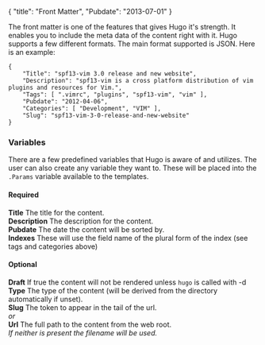 {
    "title": "Front Matter",
    "Pubdate": "2013-07-01"
}

The front matter is one of the features that gives Hugo it's strength. It enables
you to include the meta data of the content right with it. Hugo supports a few 
different formats. The main format supported is JSON. Here is an example:

    {
        "Title": "spf13-vim 3.0 release and new website",
        "Description": "spf13-vim is a cross platform distribution of vim plugins and resources for Vim.",
        "Tags": [ ".vimrc", "plugins", "spf13-vim", "vim" ],
        "Pubdate": "2012-04-06",
        "Categories": [ "Development", "VIM" ],
        "Slug": "spf13-vim-3-0-release-and-new-website"
    }

### Variables
There are a few predefined variables that Hugo is aware of and utilizes. The user can also create
any variable they want to. These will be placed into the `.Params` variable available to the templates.

#### Required

**Title**  The title for the content. <br>
**Description** The description for the content.<br>
**Pubdate** The date the content will be sorted by.<br>
**Indexes** These will use the field name of the plural form of the index (see tags and categories above)

#### Optional

**Draft** If true the content will not be rendered unless `hugo` is called with -d<br>
**Type** The type of the content (will be derived from the directory automatically if unset).<br>
**Slug** The token to appear in the tail of the url.<br>
  *or*<br>
**Url** The full path to the content from the web root.<br>
*If neither is present the filename will be used.*

